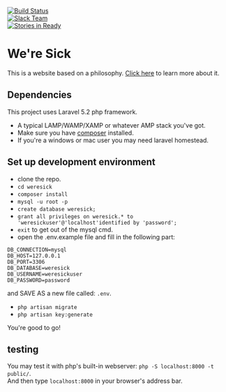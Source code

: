[![Build Status](https://travis-ci.org/lordadamson/weresick.svg?branch=master)](https://travis-ci.org/lordadamson/weresick)  
[![Slack Team](https://img.shields.io/badge/slack-weresick-orange.svg)](https://weresick.slack.com)  
[![Stories in Ready](https://badge.waffle.io/lordadamson/weresick.png?label=ready&title=Ready)](https://waffle.io/lordadamson/weresick)

# We're Sick
This is a website based on a philosophy. [Click here](http://lordadamson.github.io/weresick/) to learn more about it.

## Dependencies
This project uses Laravel 5.2 php framework.
* A typical LAMP/WAMP/XAMP or whatever AMP stack you've got.
* Make sure you have [composer](https://getcomposer.org) installed.
* If you're a windows or mac user you may need laravel homestead.

## Set up development environment
* clone the repo.
* `cd weresick`
* `composer install`
* `mysql -u root -p`
* `create database weresick;`
* `grant all privileges on weresick.* to 'weresickuser'@'localhost'identified by 'password';`
* `exit` to get out of the mysql cmd.
* open the .env.example file and fill in the following part:
```
DB_CONNECTION=mysql
DB_HOST=127.0.0.1
DB_PORT=3306
DB_DATABASE=weresick
DB_USERNAME=weresickuser
DB_PASSWORD=password
```
and SAVE AS a new file called: `.env`.
* `php artisan migrate`
* `php artisan key:generate`

You're good to go!

## testing
You may test it with php's built-in webserver: `php -S localhost:8000 -t public/`. <br/>
And then type `localhost:8000` in your browser's address bar.
